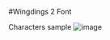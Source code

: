 #Wingdings 2 Font

Characters sample
![image](https://github.com/semicon/fonts/assets/30399464/0ad7432e-61fc-44f0-805e-ea1657c858cd)
